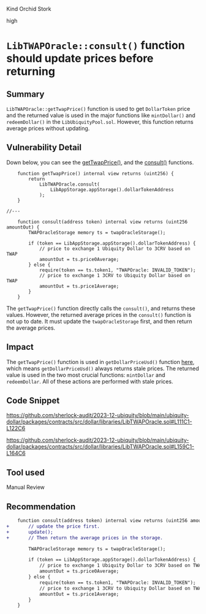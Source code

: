 Kind Orchid Stork

high

# `LibTWAPOracle::consult()` function should update prices before returning

## Summary
`LibTWAPOracle::getTwapPrice()` function is used to get `DollarToken` price and the returned value is used in the major functions like `mintDollar()` and `redeemDollar()` in the `LibUbiquityPool.sol`. However, this function returns average prices without updating.

## Vulnerability Detail
Down below, you can see the [getTwapPrice()](https://github.com/sherlock-audit/2023-12-ubiquity/blob/main/ubiquity-dollar/packages/contracts/src/dollar/libraries/LibTWAPOracle.sol#L159C1-L164C6), and the [consult()](https://github.com/sherlock-audit/2023-12-ubiquity/blob/main/ubiquity-dollar/packages/contracts/src/dollar/libraries/LibTWAPOracle.sol#L111C1-L122C6) functions.

```solidity
    function getTwapPrice() internal view returns (uint256) {
        return
            LibTWAPOracle.consult(
                LibAppStorage.appStorage().dollarTokenAddress
            );
    }

//---

    function consult(address token) internal view returns (uint256 amountOut) {
        TWAPOracleStorage memory ts = twapOracleStorage();

        if (token == LibAppStorage.appStorage().dollarTokenAddress) {
            // price to exchange 1 Ubiquity Dollar to 3CRV based on TWAP
            amountOut = ts.price0Average;
        } else {
            require(token == ts.token1, "TWAPOracle: INVALID_TOKEN");
            // price to exchange 1 3CRV to Ubiquity Dollar based on TWAP
            amountOut = ts.price1Average;
        }
    }
```

The `getTwapPrice()` function directly calls the `consult()`, and returns these values. However, the returned average prices in the `consult()` function is not up to date. It must update the `twapOracleStorage` first, and then return the average prices.

## Impact
The `getTwapPrice()` function is used in `getDollarPriceUsd()` function [here](https://github.com/sherlock-audit/2023-12-ubiquity/blob/main/ubiquity-dollar/packages/contracts/src/dollar/libraries/LibUbiquityPool.sol#L306), which means `getDollarPriceUsd()` always returns stale prices. The returned value is used in the two most crucial functions: `mintDollar` and `redeemDollar`. All of these actions are performed with stale prices.

## Code Snippet
https://github.com/sherlock-audit/2023-12-ubiquity/blob/main/ubiquity-dollar/packages/contracts/src/dollar/libraries/LibTWAPOracle.sol#L111C1-L122C6

https://github.com/sherlock-audit/2023-12-ubiquity/blob/main/ubiquity-dollar/packages/contracts/src/dollar/libraries/LibTWAPOracle.sol#L159C1-L164C6

## Tool used

Manual Review

## Recommendation
```diff
    function consult(address token) internal view returns (uint256 amountOut) {
+       // update the price first.
+       update();  
+       // Then return the average prices in the storage.

        TWAPOracleStorage memory ts = twapOracleStorage();

        if (token == LibAppStorage.appStorage().dollarTokenAddress) {
            // price to exchange 1 Ubiquity Dollar to 3CRV based on TWAP
            amountOut = ts.price0Average;
        } else {
            require(token == ts.token1, "TWAPOracle: INVALID_TOKEN");
            // price to exchange 1 3CRV to Ubiquity Dollar based on TWAP
            amountOut = ts.price1Average;
        }
    }
```

